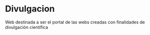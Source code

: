 # Divulgacion
Web destinada a ser el portal de las webs creadas con finalidades de divulgación científica
